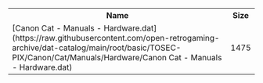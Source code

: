 <table>
<tr><th>Name</th><th>Size</th></tr>
<tr><td>
[Canon Cat - Manuals - Hardware.dat](https://raw.githubusercontent.com/open-retrogaming-archive/dat-catalog/main/root/basic/TOSEC-PIX/Canon/Cat/Manuals/Hardware/Canon Cat - Manuals - Hardware.dat)
</td><td>1475</td></tr>
</table>
